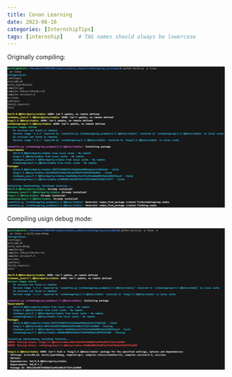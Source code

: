 ```yaml
---
title: Conan Learning
date: 2023-06-16
categories: [InternshipTips]
tags: [internship]     # TAG names should always be lowercase
---
```

Originally compiling:

![no debug](/commons/images/3141911-20230613154349201-1512771090.jpg)

Compiling usign debug mode:

![debug](/commons/images/3141911-20230613154358484-352897918.jpg)
